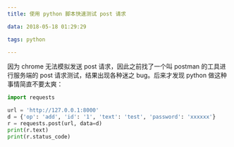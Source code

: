 ```yaml
---
title: 使用 python 脚本快速测试 post 请求

data: 2018-05-18 01:29:29

tags: python

---
```


因为 chrome 无法模拟发送 post 请求，因此之前找了一个叫 postman 的工具进行服务端的 post 请求测试，结果出现各种迷之 bug。后来才发现 python 做这种事情简直不要太爽：

```python
import requests

url = 'http://127.0.0.1:8000'
d = {'op': 'add', 'id': '1', 'text': 'test', 'password': 'xxxxxx'}
r = requests.post(url, data=d)
print(r.text)
print(r.status_code)
```


